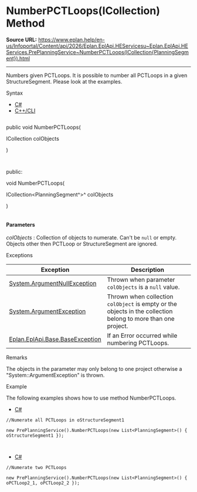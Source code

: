 # NumberPCTLoops(ICollection<PlanningSegment>) Method

**Source URL:** https://www.eplan.help/en-us/Infoportal/Content/api/2026/Eplan.EplApi.HEServicesu~Eplan.EplApi.HEServices.PrePlanningService~NumberPCTLoops(ICollection{PlanningSegment}).html

---

Numbers given PCTLoops. It is possible to number all PCTLoops in a given StructureSegment. Please look at the examples.

Syntax

- [C#](#i-syntax-CS)
- [C++/CLI](#i-syntax-CPP2005)

```
```
public void NumberPCTLoops( 

   ICollection<PlanningSegment> colObjects

)
```
```

```
```
public:

void NumberPCTLoops( 

   ICollection<PlanningSegment^>^ colObjects

)
```
```

#### Parameters

*colObjects*
:   Collection of objects to numerate. Can't be `null` or empty. Objects other then PCTLoop or StructureSegment are ignored.

Exceptions

| Exception | Description |
| --- | --- |
| [System.ArgumentNullException](#) | Thrown when parameter `colObjects` is a `null` value. |
| [System.ArgumentException](#) | Thrown when collection `colObject` is empty or the objects in the collection belong to more than one project. |
| [Eplan.EplApi.Base.BaseException](Eplan.EplApi.Baseu~Eplan.EplApi.Base.BaseException.html) | If an Error occurred while numbering PCTLoops. |

Remarks

The objects in the parameter may only belong to one project otherwise a "System::ArgumentException" is thrown.

Example

The following examples shows how to use method NumberPCTLoops.

- [C#](#i-tab-content-02d6ee98-f0e6-4907-9011-fb183949bfc3)

```
//Numerate all PCTLoops in oStructureSegment1                

new PrePlanningService().NumberPCTLoops(new List<PlanningSegment>() { oStructureSegment1 });



```

- [C#](#i-tab-content-8c35e755-63d8-4731-be50-86f8d96e6161)

```
//Numerate two PCTLoops             

new PrePlanningService().NumberPCTLoops(new List<PlanningSegment>() { oPCTLoop2_1, oPCTLoop2_2 });



```
